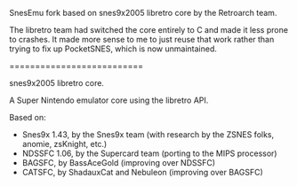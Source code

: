 SnesEmu fork based on snes9x2005 libretro core by the Retroarch team.

The libretro team had switched the core entirely to C and made it less prone to crashes.
It made more sense to me to just reuse that work rather than trying to fix up PocketSNES,
which is now unmaintained.

==========================

snes9x2005 libretro core.

A Super Nintendo emulator core using the libretro API.

Based on:
* Snes9x 1.43, by the Snes9x team (with research by the ZSNES folks, anomie,
  zsKnight, etc.)
* NDSSFC 1.06, by the Supercard team (porting to the MIPS processor)
* BAGSFC, by BassAceGold (improving over NDSSFC)
* CATSFC, by ShadauxCat and Nebuleon (improving over BAGSFC)
